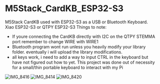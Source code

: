 # M5Stack_CardKB_ESP32-S3
M5Stack CardKB used with ESP32-S3 as a USB or Bluetooth Keyboard. Xiao ESP32-S3 or QTPY ESP32-S3
Things to note:
- If youre connecting the CardKB directly with I2C on the QTPY STEMMA port remember to change WIRE with WIRE1
- Bluetooth program wont run unless you heavily modify your library folder. eventually i will upload the library modifications.
- all keys work, i need to add a way to input CTRL in the keyboard but have not figured out how to yet. 
This project was done out of necessity for a small/thin portable keyboard to interact with my Pi

![IMG_8416](https://github.com/user-attachments/assets/289f7913-a9fc-486d-bf1b-debdabb3f4c5)
![IMG_8414](https://github.com/user-attachments/assets/165ebaf3-08c9-4b40-aa64-06ac540f2bc7)
![IMG_8420](https://github.com/user-attachments/assets/28b73ea8-118a-4fd1-8a1b-0cd1b061b99d)
